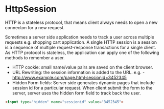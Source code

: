 # HttpSession

HTTP is a stateless protocol, that means client always needs to open a new connecton for a new request.

Sometimes a server side application needs to track a user across multiple requests e.g. shopping cart application. A single HTTP session is a session is a sequence of multiple request-response transactions for a single client. As HTTP protocol is stateless, the application can apply one of the following methods to remember a user.
- HTTP cookie: small name/value pairs are saved on the client browser.
- URL Rewriting: the session information is added to the URL. e.g. - http://www.example.com/page.html;sessionid=3452345
- Hidden Form fields: Server side generates dynamic pages that include session id for a particular request. When client submit the form to the server, server uses the hidden form field to track back the user.
```html
<input type="hidden" name="sessionid" value="3452345">
```